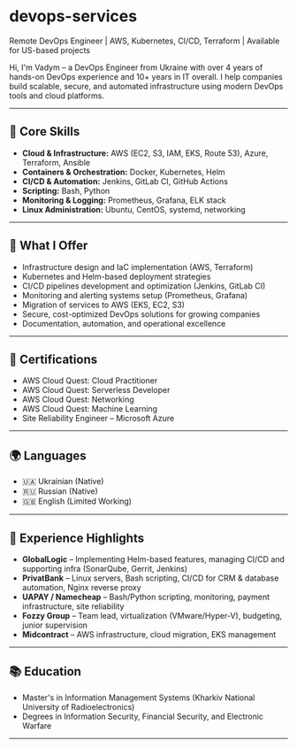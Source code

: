 # devops-services
Remote DevOps Engineer | AWS, Kubernetes, CI/CD, Terraform | Available for US-based projects


 Hi, I'm Vadym – a DevOps Engineer from Ukraine with over 4 years of hands-on DevOps experience and 10+ years in IT overall. I help companies build scalable, secure, and automated infrastructure using modern DevOps tools and cloud platforms.

---

## 🧰 Core Skills

- **Cloud & Infrastructure:** AWS (EC2, S3, IAM, EKS, Route 53), Azure, Terraform, Ansible
- **Containers & Orchestration:** Docker, Kubernetes, Helm
- **CI/CD & Automation:** Jenkins, GitLab CI, GitHub Actions
- **Scripting:** Bash, Python
- **Monitoring & Logging:** Prometheus, Grafana, ELK stack
- **Linux Administration:** Ubuntu, CentOS, systemd, networking

---

## 💼 What I Offer

- Infrastructure design and IaC implementation (AWS, Terraform)
- Kubernetes and Helm-based deployment strategies
- CI/CD pipelines development and optimization (Jenkins, GitLab CI)
- Monitoring and alerting systems setup (Prometheus, Grafana)
- Migration of services to AWS (EKS, EC2, S3)
- Secure, cost-optimized DevOps solutions for growing companies
- Documentation, automation, and operational excellence

---

## 🧪 Certifications

- AWS Cloud Quest: Cloud Practitioner  
- AWS Cloud Quest: Serverless Developer  
- AWS Cloud Quest: Networking  
- AWS Cloud Quest: Machine Learning  
- Site Reliability Engineer – Microsoft Azure  

---

## 🌍 Languages

- 🇺🇦 Ukrainian (Native)  
- 🇷🇺 Russian (Native)  
- 🇬🇧 English (Limited Working)

---

## 🏢 Experience Highlights

- **GlobalLogic** – Implementing Helm-based features, managing CI/CD and supporting infra (SonarQube, Gerrit, Jenkins)
- **PrivatBank** – Linux servers, Bash scripting, CI/CD for CRM & database automation, Nginx reverse proxy
- **UAPAY / Namecheap** – Bash/Python scripting, monitoring, payment infrastructure, site reliability
- **Fozzy Group** – Team lead, virtualization (VMware/Hyper-V), budgeting, junior supervision
- **Midcontract** – AWS infrastructure, cloud migration, EKS management

---

## 📚 Education

- Master's in Information Management Systems (Kharkiv National University of Radioelectronics)  
- Degrees in Information Security, Financial Security, and Electronic Warfare

---

